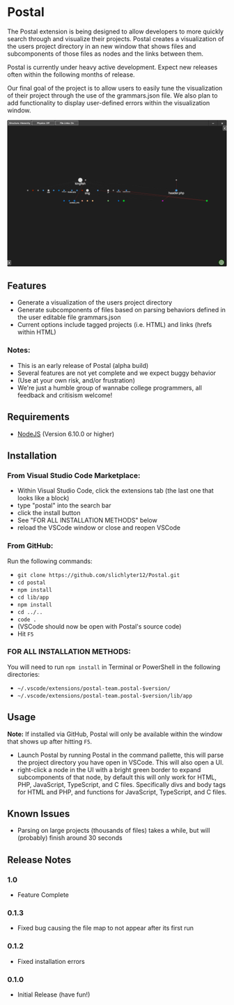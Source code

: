 # Postal

The Postal extension is being designed to allow developers to more quickly search through and visualize their projects. 
Postal creates a visualization of the users project directory in an new window that shows files and subcomponents of those files as nodes and the links between them.

Postal is currently under heavy active development.
Expect new releases often within the following months of release.

Our final goal of the project is to allow users to easily tune the visualization of their project through the use of the grammars.json file.
We also plan to add functionality to display user-defined errors within the visualization window.

![File Map Example](./images/filemap.png)


## Features
* Generate a visualization of the users project directory
* Generate subcomponents of files based on parsing behaviors defined in the user editable file grammars.json
* Current options include tagged projects (i.e. HTML) and links (hrefs within HTML)

### Notes: 
* This is an early release of Postal (alpha build)
* Several features are not yet complete and we expect buggy behavior 
* (Use at your own risk, and/or frustration)
* We're just a humble group of wannabe college programmers, all feedback and critisism welcome!

## Requirements
* [NodeJS](https://nodejs.org/en/) (Version 6.10.0 or higher)

## Installation

### From Visual Studio Code Marketplace:
* Within Visual Studio Code, click the extensions tab (the last one that looks like a block)
* type "postal" into the search bar
* click the install button
* See "FOR ALL INSTALLATION METHODS" below
* reload the VSCode window or close and reopen VSCode

### From GitHub:
Run the following commands:

* `git clone https://github.com/slichlyter12/Postal.git`
* `cd postal`
* `npm install`
* `cd lib/app`
* `npm install`
* `cd ../..`
* `code .`
* (VSCode should now be open with Postal's source code)
* Hit `F5`

### FOR ALL INSTALLATION METHODS:
You will need to run `npm install` in Terminal or PowerShell in the following directories:

* `~/.vscode/extensions/postal-team.postal-$version/`
* `~/.vscode/extensions/postal-team.postal-$version/lib/app`

## Usage
**Note:** If installed via GitHub, Postal will only be available within the window that shows up after hitting `F5`.

* Launch Postal by running Postal in the command pallette, this will parse the project directory you have open in VSCode. This will also open a UI.
* right-click a node in the UI with a bright green border to expand subcomponents of that node, by default this will only work for HTML, PHP, JavaScript, TypeScript, and C files. Specifically divs and body tags for HTML and PHP, and functions for JavaScript, TypeScript, and C files.

## Known Issues

* Parsing on large projects (thousands of files) takes a while, but will (probably) finish around 30 seconds

## Release Notes

### 1.0
* Feature Complete

### 0.1.3
* Fixed bug causing the file map to not appear after its first run

### 0.1.2
* Fixed installation errors

### 0.1.0
* Initial Release (have fun!)
